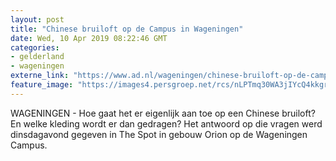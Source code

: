 ```yaml
---
layout: post
title: "Chinese bruiloft op de Campus in Wageningen"
date: Wed, 10 Apr 2019 08:22:46 GMT
categories: 
- gelderland 
- wageningen 
externe_link: "https://www.ad.nl/wageningen/chinese-bruiloft-op-de-campus-in-wageningen~aa63b9c3/"
feature_image: "https://images4.persgroep.net/rcs/nLPTmq30WA3jIYcQ4kkgrzOsoGU/diocontent/145191890/_fitwidth/400/?appId=21791a8992982cd8da851550a453bd7f&quality=0.7"
---
```


WAGENINGEN - Hoe gaat het er eigenlijk aan toe op een Chinese bruiloft? En welke kleding wordt er dan gedragen? Het antwoord op die vragen werd dinsdagavond gegeven in The Spot in gebouw Orion op de Wageningen Campus.
